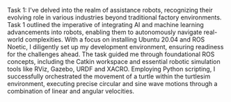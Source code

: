 Task 1:
I've delved into the realm of assistance robots, recognizing their evolving role in various industries beyond traditional factory environments. Task 1 outlined the imperative of integrating AI and machine learning advancements into robots, enabling them to autonomously navigate real-world complexities. With a focus on installing Ubuntu 20.04 and ROS Noetic, I diligently set up my development environment, ensuring readiness for the challenges ahead. The task guided me through foundational ROS concepts, including the Catkin workspace and essential robotic simulation tools like RViz, Gazebo, URDF and XACRO. 
Employing Python scripting, I successfully orchestrated the movement of a turtle within the turtlesim environment, executing precise circular and sine wave motions through a combination of linear and angular velocities.
